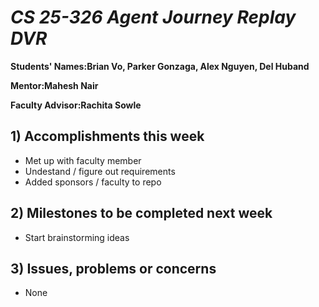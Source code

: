 # *CS 25-326 Agent Journey Replay DVR*

**Students' Names:Brian Vo, Parker Gonzaga, Alex Nguyen, Del Huband**

**Mentor:Mahesh Nair**

**Faculty Advisor:Rachita Sowle**

## 1) Accomplishments this week ##
   - Met up with faculty member
   - Undestand / figure out requirements
   - Added sponsors / faculty to repo

## 2) Milestones to be completed next week ##
   - Start brainstorming ideas

## 3) Issues, problems or concerns ##
   - None
   


